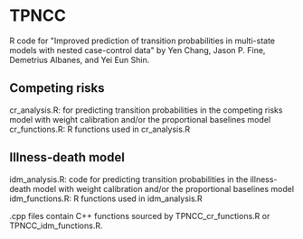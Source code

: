 # TPNCC
R code for "Improved prediction of transition probabilities in multi-state models with nested case-control data" by Yen Chang, Jason P. Fine, Demetrius Albanes, and Yei Eun Shin. 

## Competing risks
cr_analysis.R: for predicting transition probabilities in the competing risks model with weight calibration and/or the proportional baselines model 
cr_functions.R: R functions used in cr_analysis.R

## Illness-death model
idm_analysis.R: code for predicting transition probabilities in the illness-death model with weight calibration and/or the proportional baselines model
idm_functions.R: R functions used in idm_analysis.R

.cpp files contain C++ functions sourced by TPNCC_cr_functions.R or TPNCC_idm_functions.R.
